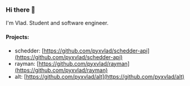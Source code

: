 ### Hi there 👋

I'm Vlad. Student and software engineer.

#### Projects:

- schedder: [https://github.com/pyxvlad/schedder-api](https://github.com/pyxvlad/schedder-api)
- rayman: [https://github.com/pyxvlad/rayman](https://github.com/pyxvlad/rayman)
- alt: [https://github.com/pyxvlad/alt](https://github.com/pyxvlad/alt)
